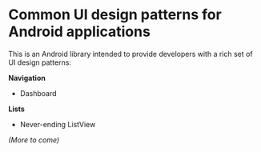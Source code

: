 Common UI design patterns for Android applications
==================================================

This is an Android library intended to provide developers with a rich set of UI design patterns:

**Navigation**

* Dashboard

**Lists**

* Never-ending ListView

*(More to come)*
